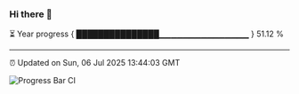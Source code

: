### Hi there 👋

⏳ Year progress { ███████████████▁▁▁▁▁▁▁▁▁▁▁▁▁▁▁ } 51.12 %

---

⏰ Updated on Sun, 06 Jul 2025 13:44:03 GMT

![Progress Bar CI](https://github.com/IshwaranRudhara/GIT-ACTION/workflows/Progress%20Bar%20CI/badge.svg)
